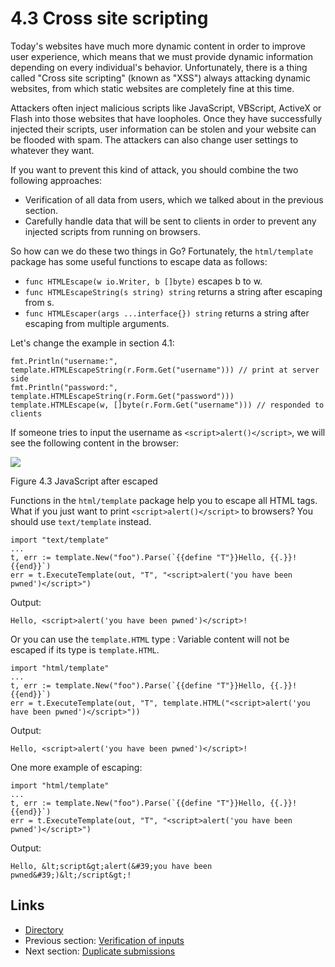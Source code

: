 # 4.3 Cross site scripting

Today's websites have much more dynamic content in order to improve user experience, which means that we must provide dynamic information depending on every individual's behavior. Unfortunately, there is a thing called "Cross site scripting" (known as "XSS") always attacking dynamic websites, from which static websites are completely fine at this time.

Attackers often inject malicious scripts like JavaScript, VBScript, ActiveX or Flash into those websites that have loopholes. Once they have successfully injected their scripts, user information can be stolen and your website can be flooded with spam. The attackers can also change user settings to whatever they want.

If you want to prevent this kind of attack, you should combine the two following approaches:

* Verification of all data from users, which we talked about in the previous section.
* Carefully handle data that will be sent to clients in order to prevent any injected scripts from running on browsers.

So how can we do these two things in Go? Fortunately, the `html/template` package has some useful functions to escape data as follows:

* `func HTMLEscape(w io.Writer, b []byte)` escapes b to w.
* `func HTMLEscapeString(s string) string` returns a string after escaping from s.
* `func HTMLEscaper(args ...interface{}) string` returns a string after escaping from multiple arguments.

Let's change the example in section 4.1:

```
fmt.Println("username:", template.HTMLEscapeString(r.Form.Get("username"))) // print at server side
fmt.Println("password:", template.HTMLEscapeString(r.Form.Get("password")))
template.HTMLEscape(w, []byte(r.Form.Get("username"))) // responded to clients
```

If someone tries to input the username as `<script>alert()</script>`, we will see the following content in the browser:

![](images/4.3.escape.png)

Figure 4.3 JavaScript after escaped

Functions in the `html/template` package help you to escape all HTML tags. What if you just want to print `<script>alert()</script>` to browsers? You should use `text/template` instead.

```
import "text/template"
...
t, err := template.New("foo").Parse(`{{define "T"}}Hello, {{.}}!{{end}}`)
err = t.ExecuteTemplate(out, "T", "<script>alert('you have been pwned')</script>")
```

Output:

```
Hello, <script>alert('you have been pwned')</script>!
```

Or you can use the `template.HTML` type : Variable content will not be escaped if its type is `template.HTML`.

```
import "html/template"
...
t, err := template.New("foo").Parse(`{{define "T"}}Hello, {{.}}!{{end}}`)
err = t.ExecuteTemplate(out, "T", template.HTML("<script>alert('you have been pwned')</script>"))
```

Output:

```
Hello, <script>alert('you have been pwned')</script>!
```

One more example of escaping:

```
import "html/template"
...
t, err := template.New("foo").Parse(`{{define "T"}}Hello, {{.}}!{{end}}`)
err = t.ExecuteTemplate(out, "T", "<script>alert('you have been pwned')</script>")
```

Output:

```
Hello, &lt;script&gt;alert(&#39;you have been pwned&#39;)&lt;/script&gt;!
```

## Links

* [Directory](preface.md)
* Previous section: [Verification of inputs](04.2.md)
* Next section: [Duplicate submissions](04.4.md)
